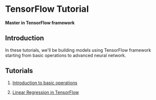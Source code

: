 # TensorFlow Tutorial
**Master in TensorFlow framework**

## Introduction
In these tutorials, we'll be building models using TensorFlow framework starting from basic operations to advanced neural network.

## Tutorials
1. [Introduction to basic operations](https://github.com/rajpalkulhari/TensorFlow-Tutorial/blob/master/Content/01%20Introduction.ipynb)

2. [Linear Regression in TensorFlow](https://github.com/rajpalkulhari/TensorFlow-Tutorial/blob/master/Content/02%20Linear%20Regression.ipynb)

